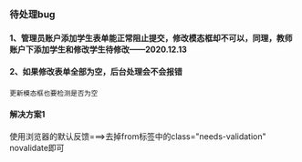 ### 待处理bug

#### 1、管理员账户添加学生表单能正常阻止提交，修改模态框却不可以，同理，教师账户下添加学生和修改学生待修改——2020.12.13

#### 2、如果修改表单全部为空，后台处理会不会报错
    更新模态框也要检测是否为空

#### 解决方案1
使用浏览器的默认反馈===>去掉from标签中的class="needs-validation" novalidate即可

